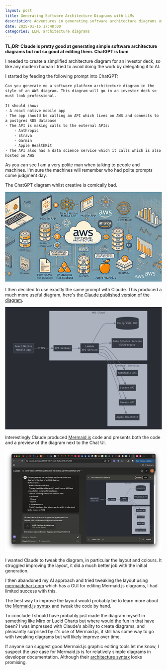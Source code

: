 ```yaml
---
layout: post
title: Generating Software Architecture Diagrams with LLMs
description: Adventures in generating software architecture diagrams using Claude and ChatGPT
date: 2025-01-16 17:40:00
categories: LLM, architecture diagrams
---
```

**TL;DR: Claude is pretty good at generating simple software architecture diagrams but not so good at editing them. ChatGPT is bum**

I needed to create a simplified architecture diagram for an investor deck, so like any modern human I tried to avoid doing the work by delegating it to AI.

I started by feeding the following prompt into ChatGPT:
```none
Can you generate me a software platform architecture diagram in the style of an AWS diagram. This diagram will go in an investor deck so must look professional.

It should show:
- A react native mobile app
- The app should be calling an API which lives on AWS and connects to a postgres RDS database
- The API is making calls to the external APIs:
	- Anthropic
	- Strava
	- Garmin
	- Apple HealthKit
- The API also has a data science service which it calls which is also hosted on AWS
```

As you can see I am a very polite man when talking to people and machines. I'm sure the machines will remember who had polite prompts come judgment day.

The ChatGPT diagram whilst creative is comically bad.

![ChatGPT generated software architecture diagram](/assets/images/posts/chatgpt-diagram.png)

I then decided to use exactly the same prompt with Claude. This produced a much more useful diagram, here's [the Claude published version of the diagram](https://claude.site/artifacts/39c32052-3f09-42a1-aca1-33fbb01f637e).

![Claude generated software architecture diagram](/assets/images/posts/claude-diagram.png)

Interestingly Claude produced [Mermaid.js](https://mermaid.js.org/) code and presents both the code and a preview of the diagram next to the Chat UI.

![Claude UI screenshot](/assets/images/posts/claude-screenshot.png)

I wanted Claude to tweak the diagram, in particular the layout and colours. It struggled improving the layout, it did a much better job with the initial generation.

I then abandoned my AI approach and tried tweaking the layout using [mermaidchart.com](https://www.mermaidchart.com/) which has a GUI for editing Mermaid.js diagrams, I had limited success with this.

The best way to improve the layout would probably be to learn more about the [Mermaid.js syntax](https://mermaid.js.org/intro/syntax-reference.html) and tweak the code by hand.

To conclude I should have probably just made the diagram myself in something like Miro or Lucid Charts but where would the fun in that have been? I was impressed with Claude's ability to create diagrams, and pleasantly surprised by it's use of Mermaid.js, it still has some way to go with tweaking diagrams but will likely improve over time.

If anyone can suggest good Mermaid.js graphic editing tools let me know, I suspect the use case for Mermaid.js is for relatively simple diagrams in developer documentation. Although their [architecture syntax](https://mermaid.js.org/syntax/architecture.html) looks promising.
